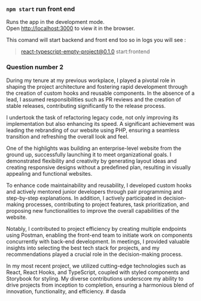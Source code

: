
### `npm start` run front end

Runs the app in the development mode.<br />
Open [http://localhost:3000](http://localhost:3000) to view it in the browser.

This comand will start backend and front end too so in logs you will see : 
> react-typescript-empty-project@0.1.0 start:frontend

### Question number 2
During my tenure at my previous workplace, I played a pivotal role in shaping the project architecture and fostering rapid development through the creation of custom hooks and reusable components. In the absence of a lead, I assumed responsibilities such as PR reviews and the creation of stable releases, contributing significantly to the release process.

I undertook the task of refactoring legacy code, not only improving its implementation but also enhancing its speed. A significant achievement was leading the rebranding of our website using PHP, ensuring a seamless transition and refreshing the overall look and feel.

One of the highlights was building an enterprise-level website from the ground up, successfully launching it to meet organizational goals. I demonstrated flexibility and creativity by generating layout ideas and creating responsive designs without a predefined plan, resulting in visually appealing and functional websites.

To enhance code maintainability and reusability, I developed custom hooks and actively mentored junior developers through pair programming and step-by-step explanations. In addition, I actively participated in decision-making processes, contributing to project features, task prioritization, and proposing new functionalities to improve the overall capabilities of the website.

Notably, I contributed to project efficiency by creating multiple endpoints using Postman, enabling the front-end team to initiate work on components concurrently with back-end development. In meetings, I provided valuable insights into selecting the best tech stack for projects, and my recommendations played a crucial role in the decision-making process.

In my most recent project, we utilized cutting-edge technologies such as React, React Hooks, and TypeScript, coupled with styled components and Storybook for styling. My diverse contributions underscore my ability to drive projects from inception to completion, ensuring a harmonious blend of innovation, functionality, and efficiency.
#   d a s d a  
 